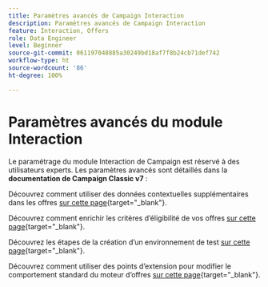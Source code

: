 ```yaml
---
title: Paramètres avancés de Campaign Interaction
description: Paramètres avancés de Campaign Interaction
feature: Interaction, Offers
role: Data Engineer
level: Beginner
source-git-commit: 061197048885a30249bd18af7f8b24cb71def742
workflow-type: ht
source-wordcount: '86'
ht-degree: 100%

---
```


# Paramètres avancés du module Interaction

Le paramétrage du module Interaction de Campaign est réservé à des utilisateurs experts. Les paramètres avancés sont détaillés dans la **documentation de Campaign Classic v7** :

Découvrez comment utiliser des données contextuelles supplémentaires dans les offres [sur cette page](https://experienceleague.adobe.com/docs/campaign-classic/using/managing-offers/advanced-parameters/additional-data.html?lang=fr){target="_blank"}.

Découvrez comment enrichir les critères d’éligibilité de vos offres [sur cette page](https://experienceleague.adobe.com/docs/campaign-classic/using/managing-offers/advanced-parameters/extension-example.html?lang=fr){target="_blank"}.

Découvrez les étapes de la création d’un environnement de test [sur cette page](https://experienceleague.adobe.com/docs/campaign-classic/using/managing-offers/advanced-parameters/creating-a-test-environment.html?lang=fr){target="_blank"}.

Découvrez comment utiliser des points d’extension pour modifier le comportement standard du moteur d’offres [sur cette page](https://experienceleague.adobe.com/docs/campaign-classic/using/managing-offers/advanced-parameters/hooks.html?lang=fr){target="_blank"}.


